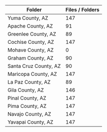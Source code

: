 | Folder                |   Files / Folders |
|-----------------------|-------------------|
| Yuma County, AZ       |               147 |
| Apache County, AZ     |                91 |
| Greenlee County, AZ   |                89 |
| Cochise County, AZ    |               147 |
| Mohave County, AZ     |                 0 |
| Graham County, AZ     |                90 |
| Santa Cruz County, AZ |                90 |
| Maricopa County, AZ   |               147 |
| La Paz County, AZ     |                89 |
| Gila County, AZ       |               146 |
| Pinal County, AZ      |               147 |
| Pima County, AZ       |               147 |
| Navajo County, AZ     |               147 |
| Yavapai County, AZ    |               147 |